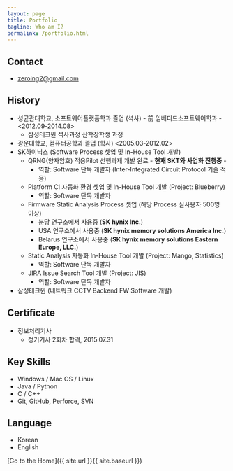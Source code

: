 ```yaml
---
layout: page
title: Portfolio
tagline: Who am I?
permalink: /portfolio.html
---
```


## Contact

+ <zeroing2@gmail.com>

## History
+ 성균관대학교, 소프트웨어플랫폼학과 졸업 (석사) - 前 임베디드소프트웨어학과 - <2012.09-2014.08>
  + 삼성테크윈 석사과정 산학장학생 과정
+ 광운대학교, 컴퓨터공학과 졸업 (학사) <2005.03-2012.02>
+ SK하이닉스 (Software Process 셋업 및 In-House Tool 개발)
  + QRNG(양자암호) 적용Pilot 선행과제 개발 완료 - **현재 SKT와 사업화 진행중** -
    + 역할: Software 단독 개발자 (Inter-Integrated Circuit Protocol 기술 적용)
  + Platform CI 자동화 환경 셋업 및 In-House Tool 개발 (Project: Blueberry)
    + 역할: Software 단독 개발자
  + Firmware Static Analysis Process 셋업 (해당 Process 실사용자 500명 이상)
    + 분당 연구소에서 사용중 (**SK hynix Inc.**)
    + USA 연구소에서 사용중 (**SK hynix memory solutions America Inc.**)
    + Belarus 연구소에서 사용중 (**SK hynix memory solutions Eastern Europe, LLC.**)
  + Static Analysis 자동화 In-House Tool 개발 (Project: Mango, Statistics)
    + 역할: Software 단독 개발자
  + JIRA Issue Search Tool 개발 (Project: JIS)
    + 역할: Software 단독 개발자
+ 삼성테크윈 (네트워크 CCTV Backend FW Software 개발)

## Certificate

+ 정보처리기사
  + 정기기사 2회차 합격, 2015.07.31

## Key Skills
+ Windows / Mac OS / Linux
+ Java / Python
+ C / C++
+ Git, GitHub, Perforce, SVN

## Language
+ Korean
+ English

[Go to the Home]({{ site.url }}{{ site.baseurl }})
